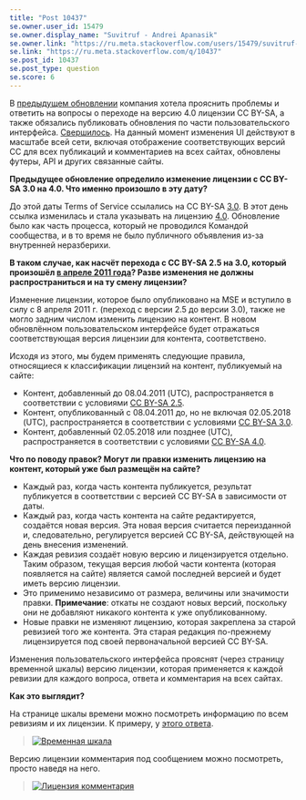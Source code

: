 ```yaml
---
title: "Post 10437"
se.owner.user_id: 15479
se.owner.display_name: "Suvitruf - Andrei Apanasik"
se.owner.link: "https://ru.meta.stackoverflow.com/users/15479/suvitruf-andrei-apanasik"
se.link: "https://ru.meta.stackoverflow.com/q/10437"
se.post_id: 10437
se.post_type: question
se.score: 6
---
```

<p>В <a href="https://meta.stackexchange.com/q/344491/260198">предыдущем обновлении</a> компания хотела прояснить проблемы и ответить на вопросы о переходе на версию 4.0 лицензии CC BY-SA, а также обязались публиковать обновления по части пользовательского интерфейса. <a href="https://meta.stackexchange.com/q/347758/260198">Свершилось</a>. На данный момент изменения UI действуют в масштабе всей сети, включая отображение соответствующих версий CC для всех публикаций и комментариев на всех сайтах, обновлены футеры, API и других связанные сайты.</p>

<p><strong>Предыдущее обновление определило изменение лицензии с CC BY-SA 3.0 на 4.0. Что именно произошло в эту дату?</strong></p>

<p>До этой даты Terms of Service ссылались на CC BY-SA <a href="https://creativecommons.org/licenses/by-sa/3.0/" rel="nofollow noreferrer">3.0</a>. В этот день ссылка изменилась и стала указывать на лицензию <a href="https://creativecommons.org/licenses/by-sa/4.0/" rel="nofollow noreferrer">4.0</a>. Обновление было как часть процесса, который не проводился Командой сообщества, и в то время не было публичного объявления из-за внутренней неразберихи.</p>

<p><strong>В таком случае, как насчёт перехода с CC BY-SA 2.5 на 3.0, который произошёл <a href="https://meta.stackexchange.com/a/95033/260198">в апреле 2011 года</a>? Разве изменения не должны распространиться и на ту смену лицензии?</strong></p>

<p>Изменение лицензии, которое было опубликовано на MSE и вступило в силу с 8 апреля 2011 г. (переход с версии 2.5 до версии 3.0), также не могло задним числом изменить лицензию на контент. В новом обновлённом пользовательском интерфейсе будет отражаться соответствующая версия лицензии для контента, соответствено.</p>

<p>Исходя из этого, мы будем применять следующие правила, относящиеся к классификации лицензий на контент, публикуемый на сайте:</p>

<ul>
<li>Контент, добавленный до 08.04.2011 (UTC), распространяется в соответствии с условиями <a href="https://creativecommons.org/licenses/by-sa/2.5/" rel="nofollow noreferrer">CC BY-SA 2.5</a>.</li>
<li>Контент, опубликованный с 08.04.2011 до, но не включая 02.05.2018 (UTC), распространяется в соответствии с условиями <a href="https://creativecommons.org/licenses/by-sa/3.0/" rel="nofollow noreferrer">CC BY-SA 3.0</a>.</li>
<li>Контент, добавленный 02.05.2018 или позднее (UTC), распространяется в соответствии с условиями <a href="https://creativecommons.org/licenses/by-sa/4.0/" rel="nofollow noreferrer">CC BY-SA 4.0</a>.</li>
</ul>

<p><strong>Что по поводу правок? Могут ли правки изменить лицензию на контент, который уже был размещён на сайте?</strong></p>

<ul>
<li>Каждый раз, когда часть контента публикуется, результат публикуется в соответствии с версией CC BY-SA в зависимости от даты.</li>
<li>Каждый раз, когда часть контента на сайте редактируется, создаётся новая версия. Эта новая версия считается переизданной и, следовательно, регулируется версией CC BY-SA, действующей на день внесения изменений.</li>
<li>Каждая ревизия создаёт новую версию и лицензируется отдельно. Таким образом, текущая версия любой части контента (которая появляется на сайте) является самой последней версией и будет иметь версию лицензии.</li>
<li>Это применимо независимо от размера, величины или значимости правки. <strong>Примечание</strong>: откаты не создают новых версий, поскольку они не добавляют никакого контента к уже опубликованному.</li>
<li>Новые правки не изменяют лицензию, которая закреплена за старой ревизией того же контента. Эта старая редакция по-прежнему лицензируется под своей первоначальной версией CC BY-SA.</li>
</ul>

<p>Изменения пользовательского интерфейса прояснят (через страницу временной шкалы) версию лицензии, которая применяется к каждой ревизии для каждого вопроса, ответа и комментария на всех сайтах.</p>

<p><strong>Как это выглядит?</strong></p>

<p>На странице шкалы времени можно посмотреть информацию по всем ревизиям и их лицензии. К примеру, у <a href="https://ru.stackoverflow.com/posts/272283/timeline">этого ответа</a>.</p>

<blockquote>
  <p><a href="https://i.stack.imgur.com/i8lTv.png" rel="nofollow noreferrer"><img src="https://i.stack.imgur.com/i8lTv.png" alt="Временная шкала"></a></p>
</blockquote>

<p>Версию лицензии комментария под сообщением можно посмотреть, просто наведя на него.</p>

<blockquote>
  <p><a href="https://i.stack.imgur.com/0RGvO.png" rel="nofollow noreferrer"><img src="https://i.stack.imgur.com/0RGvO.png" alt="Лицензия комментария"></a></p>
</blockquote>
